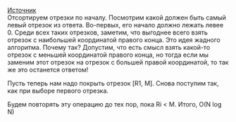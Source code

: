 [Источник](https://docs.google.com/document/d/1-XBs5L637YevWgSFD5tWd-OmHNqLeNV17AmB8R9KGg0/edit)  
Отсортируем отрезки по началу. Посмотрим какой должен быть самый левый отрезок из ответа. Во-первых, его начало должно лежать левее 0. Среди всех таких отрезков, заметим, что выгоднее всего взять отрезок с наибольшей координатой правого конца. Это идея жадного алгоритма. Почему так? Допустим, что есть смысл взять какой-то отрезок с меньшей координатой правого конца, но тогда если мы заменим этот отрезок на отрезок с большей правой координатой, то так же это останется ответом! 

Пусть теперь нам надо покрыть отрезок [R1, M]. Снова поступим так, как при выборе первого отрезка.

Будем повторять эту операцию до тех пор, пока Ri < M. Итого, O(N log N)

